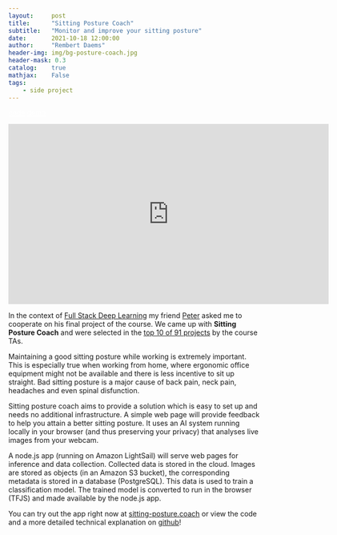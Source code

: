 ```yaml
---
layout:     post
title:      "Sitting Posture Coach"
subtitle:   "Monitor and improve your sitting posture"
date:       2021-10-18 12:00:00
author:     "Rembert Daems"
header-img: img/bg-posture-coach.jpg
header-mask: 0.3
catalog:    true
mathjax:    False
tags:
    - side project
---
```


<a href="https://github.com/pderoovere/sitting-posture-coach" class="btn btn-primary" style="color: white" role="button">code</a>
<a href="https://www.sitting-posture.coach/" class="btn btn-primary" style="color: white" role="button">demo</a>

<iframe src="https://player.vimeo.com/video/549610959?h=af4564a9ca" width="640" height="360" frameborder="0" allow="autoplay; fullscreen; picture-in-picture" allowfullscreen></iframe>


In the context of [Full Stack Deep Learning](https://fullstackdeeplearning.com/) my friend [Peter](https://twitter.com/peterderoovere) asked me to cooperate on his final project of the course. We came up with **Sitting Posture Coach** and were selected in the [top 10 of 91 projects](https://fullstackdeeplearning.com/spring2021/projects/) by the course TAs.

Maintaining a good sitting posture while working is extremely important. This is especially true when working from home, where ergonomic office equipment might not be available and there is less incentive to sit up straight. Bad sitting posture is a major cause of back pain, neck pain, headaches and even spinal disfunction.

Sitting posture coach aims to provide a solution which is easy to set up and needs no additional infrastructure. A simple web page will provide feedback to help you attain a better sitting posture. It uses an AI system running locally in your browser (and thus preserving your privacy) that analyses live images from your webcam.

A node.js app (running on Amazon LightSail) will serve web pages for inference and data collection. Collected data is stored in the cloud. Images are stored as objects (in an Amazon S3 bucket), the corresponding metadata is stored in a database (PostgreSQL). This data is used to train a classification model. The trained model is converted to run in the browser (TFJS) and made available by the node.js app.

You can try out the app right now at [sitting-posture.coach](https://www.sitting-posture.coach/) or view the code and a more detailed technical explanation on [github](https://github.com/pderoovere/sitting-posture-coach)!
